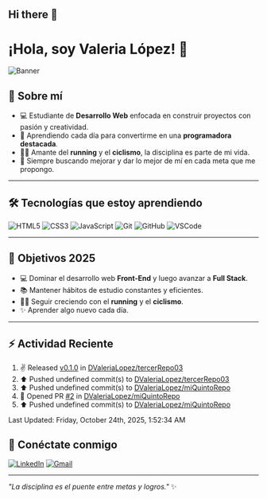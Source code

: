 ## Hi there 👋

# ¡Hola, soy Valeria López! 👋

![Banner](https://capsule-render.vercel.app/api?type=waving&color=gradient&height=180&section=header&text=Valeria%20Lopez&fontSize=40&fontColor=fff&animation=fadeIn&fontAlignY=35)

## 🌸 Sobre mí
- 💻 Estudiante de **Desarrollo Web** enfocada en construir proyectos con pasión y creatividad.  
- 🌱 Aprendiendo cada día para convertirme en una **programadora destacada**.  
- 🏃‍♀️ Amante del **running** y el **ciclismo**, la disciplina es parte de mi vida.  
- 🎯 Siempre buscando mejorar y dar lo mejor de mí en cada meta que me propongo.  

---

## 🛠️ Tecnologías que estoy aprendiendo
![HTML5](https://img.shields.io/badge/HTML5-E34F26?style=for-the-badge&logo=html5&logoColor=white)
![CSS3](https://img.shields.io/badge/CSS3-1572B6?style=for-the-badge&logo=css3&logoColor=white)
![JavaScript](https://img.shields.io/badge/JavaScript-323330?style=for-the-badge&logo=javascript&logoColor=F7DF1E)
![Git](https://img.shields.io/badge/Git-F05032?style=for-the-badge&logo=git&logoColor=white)
![GitHub](https://img.shields.io/badge/GitHub-100000?style=for-the-badge&logo=github&logoColor=white)
![VSCode](https://img.shields.io/badge/VSCode-007ACC?style=for-the-badge&logo=visualstudiocode&logoColor=white)

---
## 🎯 Objetivos 2025
- 💻 Dominar el desarrollo web **Front-End** y luego avanzar a **Full Stack**.  
- 📚 Mantener hábitos de estudio constantes y eficientes.  
- 🏃‍♀️ Seguir creciendo con el **running** y el **ciclismo**.  
- ✨ Aprender algo nuevo cada día.

---

## ⚡ Actividad Reciente

<!--RECENT_ACTIVITY:start-->
1. ✌️ Released [v0.1.0](https://github.com/DValeriaLopez/tercerRepo03/releases/tag/v0.1.0) in [DValeriaLopez/tercerRepo03](https://github.com/DValeriaLopez/tercerRepo03)<br>
2. ⬆️ Pushed undefined commit(s) to [DValeriaLopez/tercerRepo03](https://github.com/DValeriaLopez/tercerRepo03)<br>
3. ⬆️ Pushed undefined commit(s) to [DValeriaLopez/miQuintoRepo](https://github.com/DValeriaLopez/miQuintoRepo)<br>
4. 💪 Opened PR [#2](undefined) in [DValeriaLopez/miQuintoRepo](https://github.com/DValeriaLopez/miQuintoRepo)<br>
5. ⬆️ Pushed undefined commit(s) to [DValeriaLopez/miQuintoRepo](https://github.com/DValeriaLopez/miQuintoRepo)<br>
<!--RECENT_ACTIVITY:end-->
<!--RECENT_ACTIVITY:last_update-->
Last Updated: Friday, October 24th, 2025, 1:52:34 AM
<!--RECENT_ACTIVITY:last_update_end-->

## 💬 Conéctate conmigo
[![LinkedIn](https://img.shields.io/badge/LinkedIn-0077B5?style=for-the-badge&logo=linkedin&logoColor=white)](https://linkedin.com/in/TU-LINKEDIN)
[![Gmail](https://img.shields.io/badge/Gmail-D14836?style=for-the-badge&logo=gmail&logoColor=white)](mailto:TU-EMAIL)

---

*"La disciplina es el puente entre metas y logros."* ✨
